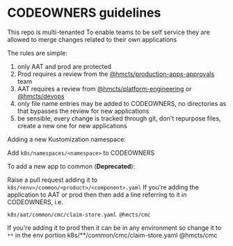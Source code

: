 # CODEOWNERS guidelines

This repo is multi-tenanted
To enable teams to be self service they are allowed to merge changes related to their own applications

The rules are simple:
1. only AAT and prod are protected
1. Prod requires a review from the [@hmcts/production-apps-approvals](https://github.com/orgs/hmcts/teams/production-apps-approvals/members) team
1. AAT requires a review from [@hmcts/platform-engineering](https://github.com/orgs/hmcts/teams/platform-engineering/members) or [@hmcts/devops](https://github.com/orgs/hmcts/teams/devops/members)
1. only file name entries may be added to CODEOWNERS, no directories as that bypasses the review for new applications
1. be sensible, every change is tracked through git, don't repurpose files, create a new one for new applications

Adding a new Kustomization namespace:

Add `k8s/namespaces/<namespace>` to CODEOWNERS

To add a new app to common (**Deprecated**):

Raise a pull request adding it to `k8s/<env>/common/<product>/<component>.yaml`
If you're adding the application to AAT or prod then then add a line referring to it in CODEOWNERS, i.e. 

```
k8s/aat/common/cmc/claim-store.yaml @hmcts/cmc
```

If you're adding it to prod then  it can be in any environment so change it to `**` in the env portion
k8s/**/common/cmc/claim-store.yaml @hmcts/cmc
```
